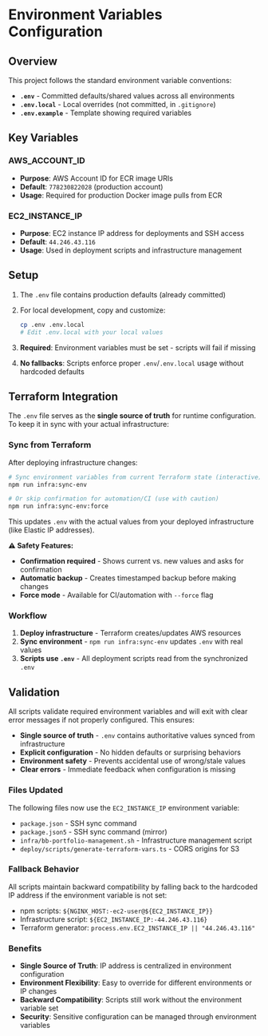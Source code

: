 # Environment Variables Configuration

## Overview

This project follows the standard environment variable conventions:

- **`.env`** - Committed defaults/shared values across all environments
- **`.env.local`** - Local overrides (not committed, in `.gitignore`)
- **`.env.example`** - Template showing required variables

## Key Variables

### AWS_ACCOUNT_ID

- **Purpose**: AWS Account ID for ECR image URIs
- **Default**: `778230822028` (production account)
- **Usage**: Required for production Docker image pulls from ECR

### EC2_INSTANCE_IP

- **Purpose**: EC2 instance IP address for deployments and SSH access
- **Default**: `44.246.43.116`
- **Usage**: Used in deployment scripts and infrastructure management

## Setup

1. The `.env` file contains production defaults (already committed)
2. For local development, copy and customize:

   ```bash
   cp .env .env.local
   # Edit .env.local with your local values
   ```

3. **Required**: Environment variables must be set - scripts will fail if missing
4. **No fallbacks**: Scripts enforce proper `.env`/`.env.local` usage without hardcoded defaults

## Terraform Integration

The `.env` file serves as the **single source of truth** for runtime configuration. To keep it in sync with your actual infrastructure:

### Sync from Terraform

After deploying infrastructure changes:

```bash
# Sync environment variables from current Terraform state (interactive)
npm run infra:sync-env

# Or skip confirmation for automation/CI (use with caution)
npm run infra:sync-env:force
```

This updates `.env` with the actual values from your deployed infrastructure (like Elastic IP addresses).

**⚠️ Safety Features:**

- **Confirmation required** - Shows current vs. new values and asks for confirmation
- **Automatic backup** - Creates timestamped backup before making changes
- **Force mode** - Available for CI/automation with `--force` flag

### Workflow

1. **Deploy infrastructure** - Terraform creates/updates AWS resources
2. **Sync environment** - `npm run infra:sync-env` updates `.env` with real values
3. **Scripts use `.env`** - All deployment scripts read from the synchronized `.env`

## Validation

All scripts validate required environment variables and will exit with clear error messages if not properly configured. This ensures:

- **Single source of truth** - `.env` contains authoritative values synced from infrastructure
- **Explicit configuration** - No hidden defaults or surprising behaviors
- **Environment safety** - Prevents accidental use of wrong/stale values
- **Clear errors** - Immediate feedback when configuration is missing

### Files Updated

The following files now use the `EC2_INSTANCE_IP` environment variable:

- `package.json` - SSH sync command
- `package.json5` - SSH sync command (mirror)
- `infra/bb-portfolio-management.sh` - Infrastructure management script
- `deploy/scripts/generate-terraform-vars.ts` - CORS origins for S3

### Fallback Behavior

All scripts maintain backward compatibility by falling back to the hardcoded IP address if the environment variable is not set:

- npm scripts: `${NGINX_HOST:-ec2-user@${EC2_INSTANCE_IP}}`
- Infrastructure script: `${EC2_INSTANCE_IP:-44.246.43.116}`
- Terraform generator: `process.env.EC2_INSTANCE_IP || "44.246.43.116"`

### Benefits

- **Single Source of Truth**: IP address is centralized in environment configuration
- **Environment Flexibility**: Easy to override for different environments or IP changes
- **Backward Compatibility**: Scripts still work without the environment variable set
- **Security**: Sensitive configuration can be managed through environment variables
